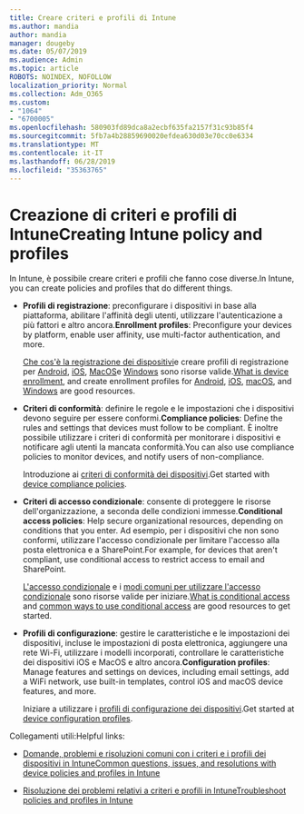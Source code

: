 ```yaml
---
title: Creare criteri e profili di Intune
ms.author: mandia
author: mandia
manager: dougeby
ms.date: 05/07/2019
ms.audience: Admin
ms.topic: article
ROBOTS: NOINDEX, NOFOLLOW
localization_priority: Normal
ms.collection: Adm_O365
ms.custom:
- "1064"
- "6700005"
ms.openlocfilehash: 580903fd89dca8a2ecbf635fa2157f31c93b85f4
ms.sourcegitcommit: 5fb7a4b28859690020efdea630d03e70cc0e6334
ms.translationtype: MT
ms.contentlocale: it-IT
ms.lasthandoff: 06/28/2019
ms.locfileid: "35363765"
---
```

# <a name="creating-intune-policy-and-profiles"></a><span data-ttu-id="49545-102">Creazione di criteri e profili di Intune</span><span class="sxs-lookup"><span data-stu-id="49545-102">Creating Intune policy and profiles</span></span>

<span data-ttu-id="49545-103">In Intune, è possibile creare criteri e profili che fanno cose diverse.</span><span class="sxs-lookup"><span data-stu-id="49545-103">In Intune, you can create policies and profiles that do different things.</span></span>

- <span data-ttu-id="49545-104">**Profili di registrazione**: preconfigurare i dispositivi in base alla piattaforma, abilitare l'affinità degli utenti, utilizzare l'autenticazione a più fattori e altro ancora.</span><span class="sxs-lookup"><span data-stu-id="49545-104">**Enrollment profiles**: Preconfigure your devices by platform, enable user affinity, use multi-factor authentication, and more.</span></span>

  <span data-ttu-id="49545-105">[Che cos'è la registrazione dei dispositivi](https://docs.microsoft.com/intune/device-enrollment)e creare profili di registrazione per [Android](https://docs.microsoft.com/intune/android-enroll), [iOS](https://docs.microsoft.com/intune/ios-enroll), [MacOS](https://docs.microsoft.com/intune/macos-enroll)e [Windows](https://docs.microsoft.com/intune/windows-enrollment-methods) sono risorse valide.</span><span class="sxs-lookup"><span data-stu-id="49545-105">[What is device enrollment](https://docs.microsoft.com/intune/device-enrollment), and create enrollment profiles for [Android](https://docs.microsoft.com/intune/android-enroll), [iOS](https://docs.microsoft.com/intune/ios-enroll), [macOS](https://docs.microsoft.com/intune/macos-enroll), and [Windows](https://docs.microsoft.com/intune/windows-enrollment-methods) are good resources.</span></span>

- <span data-ttu-id="49545-106">**Criteri di conformità**: definire le regole e le impostazioni che i dispositivi devono seguire per essere conformi.</span><span class="sxs-lookup"><span data-stu-id="49545-106">**Compliance policies**: Define the rules and settings that devices must follow to be compliant.</span></span> <span data-ttu-id="49545-107">È inoltre possibile utilizzare i criteri di conformità per monitorare i dispositivi e notificare agli utenti la mancata conformità.</span><span class="sxs-lookup"><span data-stu-id="49545-107">You can also use compliance policies to monitor devices, and notify users of non-compliance.</span></span>

  <span data-ttu-id="49545-108">Introduzione ai [criteri di conformità dei dispositivi](https://docs.microsoft.com/intune/device-compliance-get-started).</span><span class="sxs-lookup"><span data-stu-id="49545-108">Get started with [device compliance policies](https://docs.microsoft.com/intune/device-compliance-get-started).</span></span>
- <span data-ttu-id="49545-109">**Criteri di accesso condizionale**: consente di proteggere le risorse dell'organizzazione, a seconda delle condizioni immesse.</span><span class="sxs-lookup"><span data-stu-id="49545-109">**Conditional access policies**: Help secure organizational resources, depending on conditions that you enter.</span></span> <span data-ttu-id="49545-110">Ad esempio, per i dispositivi che non sono conformi, utilizzare l'accesso condizionale per limitare l'accesso alla posta elettronica e a SharePoint.</span><span class="sxs-lookup"><span data-stu-id="49545-110">For example, for devices that aren't compliant, use conditional access to restrict access to email and SharePoint.</span></span>

  <span data-ttu-id="49545-111">[L'accesso condizionale](https://docs.microsoft.com/intune/conditional-access) e i [modi comuni per utilizzare l'accesso condizionale](https://docs.microsoft.com/intune/conditional-access-intune-common-ways-use) sono risorse valide per iniziare.</span><span class="sxs-lookup"><span data-stu-id="49545-111">[What is conditional access](https://docs.microsoft.com/intune/conditional-access) and [common ways to use conditional access](https://docs.microsoft.com/intune/conditional-access-intune-common-ways-use) are good resources to get started.</span></span>

- <span data-ttu-id="49545-112">**Profili di configurazione**: gestire le caratteristiche e le impostazioni dei dispositivi, incluse le impostazioni di posta elettronica, aggiungere una rete Wi-Fi, utilizzare i modelli incorporati, controllare le caratteristiche dei dispositivi iOS e MacOS e altro ancora.</span><span class="sxs-lookup"><span data-stu-id="49545-112">**Configuration profiles**: Manage features and settings on devices, including email settings, add a WiFi network, use built-in templates, control iOS and macOS device features, and more.</span></span>

  <span data-ttu-id="49545-113">Iniziare a utilizzare i [profili di configurazione dei dispositivi](https://docs.microsoft.com/intune/device-profiles).</span><span class="sxs-lookup"><span data-stu-id="49545-113">Get started at [device configuration profiles](https://docs.microsoft.com/intune/device-profiles).</span></span>

<span data-ttu-id="49545-114">Collegamenti utili:</span><span class="sxs-lookup"><span data-stu-id="49545-114">Helpful links:</span></span>

- [<span data-ttu-id="49545-115">Domande, problemi e risoluzioni comuni con i criteri e i profili dei dispositivi in Intune</span><span class="sxs-lookup"><span data-stu-id="49545-115">Common questions, issues, and resolutions with device policies and profiles in Intune</span></span>](https://docs.microsoft.com/intune/device-profile-troubleshoot)

- [<span data-ttu-id="49545-116">Risoluzione dei problemi relativi a criteri e profili in Intune</span><span class="sxs-lookup"><span data-stu-id="49545-116">Troubleshoot policies and profiles in Intune</span></span>](https://docs.microsoft.com/intune/troubleshoot-policies-in-microsoft-intune)
